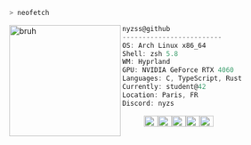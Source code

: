 ```zsh
> neofetch
```

<img align="left" src="https://github.com/nyzss/nyzss/assets/81782738/8c6c6423-83b4-4eb5-81e4-14cc7ac773c9" alt="bruh" width="200" />
<!-- ![cropped_wall](https://github.com/nyzss/nyzss/assets/81782738/8c6c6423-83b4-4eb5-81e4-14cc7ac773c9) -->

```csharp
nyzss@github
-------------------------
OS: Arch Linux x86_64
Shell: zsh 5.8
WM: Hyprland
GPU: NVIDIA GeForce RTX 4060
Languages: C, TypeScript, Rust
Currently: student@42
Location: Paris, FR
Discord: nyzs
```
<p align="left">
  &nbsp; &nbsp; &nbsp; &nbsp; &nbsp;
  <img alt="#022859" src="https://via.placeholder.com/15/022859/000000?text=+" width="25" height="20" /><img alt="#193140" src="https://via.placeholder.com/15/193140/000000?text=+" width="25" height="20" /><img alt="#3D6373" src="https://via.placeholder.com/15/3D6373/000000?text=+" width="25" height="20" /><img alt="#F2865E" src="https://via.placeholder.com/15/F2865E/000000?text=+" width="25" height="20" /><img alt="#A67C6D" src="https://via.placeholder.com/15/A67C6D/000000?text=+" width="25" height="20" />
</p>
